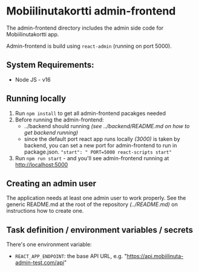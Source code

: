 # Mobiilinutakortti admin-frontend

The admin-frontend directory includes the admin side code for Mobiilinutakortti app.

Admin-frontend is build using `react-admin` (running on port 5000).

## System Requirements:

- Node JS - v16

## Running locally

1. Run `npm install` to get all admin-frontend pacakges needed
2. Before running the admin-frontend:
    *  ../backend should running *(see ../backend/README.md on how to get backend running)*
    * since the default port react app runs locally *(3000)* is taken by backend, you can set a new port for admin-frontend to run in package.json. `"start": " PORT=5000 react-scripts start"`
3. Run `npm run start` - and you'll see admin-frontend running at [http://localhost:5000](http://localhost:5000)

## Creating an admin user

The application needs at least one admin user to work properly. See the generic README.md at the root of the repository *(../README.md)* on instructions how to create one.

## Task definition / environment variables / secrets

There's one environment variable:
* `REACT_APP_ENDPOINT`: the base API URL, e.g. "https://api.mobiilinuta-admin-test.com/api"
